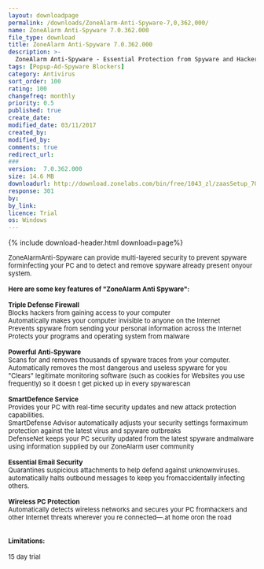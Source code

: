 ```yaml
---
layout: downloadpage
permalink: /downloads/ZoneAlarm-Anti-Spyware-7,0,362,000/
name: ZoneAlarm Anti-Spyware 7.0.362.000
file_type: download
title: ZoneAlarm Anti-Spyware 7.0.362.000
description: >-
  ZoneAlarm Anti-Spyware - Essential Protection from Spyware and Hackers
tags: [Popup-Ad-Spyware Blockers]
category: Antivirus
sort_order: 100
rating: 100
changefreq: monthly
priority: 0.5
published: true
create_date: 
modified_date: 03/11/2017
created_by: 
modified_by: 
comments: true
redirect_url: 
### 
version:  7.0.362.000
size: 14.6 MB
downloadurl: http://download.zonelabs.com/bin/free/1043_zl/zaasSetup_70_362_000_en.exe
response: 301
by: 
by_link: 
licence: Trial 
os: Windows
---
```


{% include download-header.html download=page%}

<p style="fix-download-text !important">
<p><font size="2"><p>ZoneAlarmAnti-Spyware can provide multi-layered security to prevent spyware forminfecting your PC and to detect and remove spyware already present onyour system.<br />
<br />
<span><strong>Here are some key features of "ZoneAlarm Anti Spyware":</strong></span><br />
<br />
<strong>Triple Defense Firewall</strong><br />
Blocks hackers from gaining access to your computer <br />
Automatically makes your computer invisible to anyone on the Internet <br />
Prevents spyware from sending your personal information across the Internet <br />
Protects your programs and operating system from malware<br />
<br />
<strong>Powerful Anti-Spyware</strong><br />
Scans for and removes thousands of spyware traces from your computer.<br />
Automatically removes the most dangerous and useless spyware for you <br />
"Clears" legitimate monitoring software (such as cookies for Websites you use frequently) so it doesn t get picked up in every spywarescan<br />
<br />
<strong>SmartDefence Service</strong><br />
Provides your PC with real-time security updates and new attack protection capabilities.<br />
SmartDefense Advisor automatically adjusts your security settings formaximum protection against the latest virus and spyware outbreaks <br />
DefenseNet keeps your PC security updated from the latest spyware andmalware using information supplied by our ZoneAlarm user community <br />
<br />
<strong>Essential Email Security</strong><br />
Quarantines suspicious attachments to help defend against unknownviruses. automatically halts outbound messages to keep you fromaccidentally infecting others.<br />
<br />
<strong>Wireless PC Protection</strong><br />
Automatically detects wireless networks and secures your PC fromhackers and other Internet threats wherever you re connected—.at home oron the road<br />
<br />
<br />
<span><strong>Limitations:</strong></span><br />
<br />
15 day trial</p></p></p>
